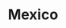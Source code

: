 ---
title: "Mexico"
hashtag: "mexico"
borders:
  - Gulf of Mexico
  - United States
layout: hashtag
subdivision-of:
  - North America
tags:
  - Country
  - North America
---